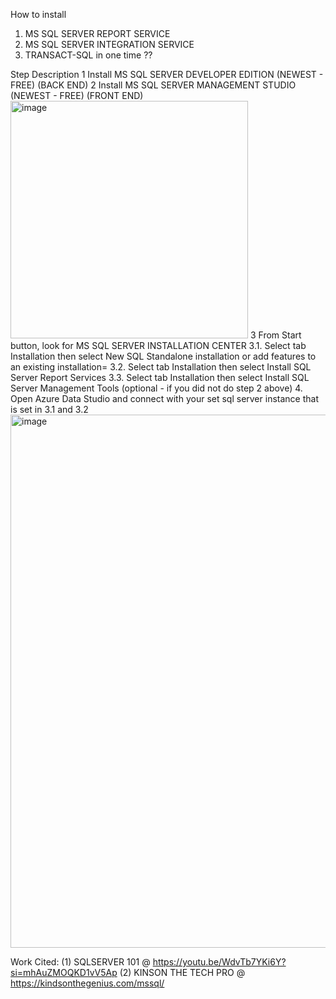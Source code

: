 How to install 
1. MS SQL SERVER REPORT SERVICE
2. MS SQL SERVER INTEGRATION SERVICE
3. TRANSACT-SQL
   in one time ??

Step    Description
1       Install MS SQL SERVER DEVELOPER EDITION (NEWEST - FREE) (BACK END)
2       Install MS SQL SERVER MANAGEMENT STUDIO (NEWEST - FREE) (FRONT END)
<img width="380" alt="image" src="https://github.com/phdtrong/PortfolioProjects/assets/70780829/f7cea5e1-5cab-4412-9f77-751ebffa189c">
3       From Start button, look for MS SQL SERVER INSTALLATION CENTER
3.1.      Select tab Installation then select New SQL Standalone installation or add features to an existing installation=
3.2.      Select tab Installation then select Install SQL Server Report Services
3.3.      Select tab Installation then select Install SQL Server Management Tools (optional - if you did not do step 2 above)
4.      Open Azure Data Studio and connect with your set sql server instance that is set in 3.1 and 3.2
<img width="853" alt="image" src="https://github.com/phdtrong/PortfolioProjects/assets/70780829/95602e59-ef7e-4282-a82d-d440152d4018">

Work Cited:
(1) SQLSERVER 101 @ https://youtu.be/WdvTb7YKi6Y?si=mhAuZMOQKD1vV5Ap
(2) KINSON THE TECH PRO @ https://kindsonthegenius.com/mssql/
